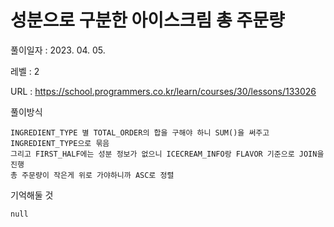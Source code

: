 # 성분으로 구분한 아이스크림 총 주문량
풀이일자 : 2023. 04. 05.  
    
레벨 : 2    

URL : https://school.programmers.co.kr/learn/courses/30/lessons/133026
    
풀이방식    

    INGREDIENT_TYPE 별 TOTAL_ORDER의 합을 구해야 하니 SUM()을 써주고 INGREDIENT_TYPE으로 묶음
    그리고 FIRST_HALF에는 성분 정보가 없으니 ICECREAM_INFO랑 FLAVOR 기준으로 JOIN을 진행
    총 주문량이 작은게 위로 가야하니까 ASC로 정렬

기억해둘 것  
    
    null